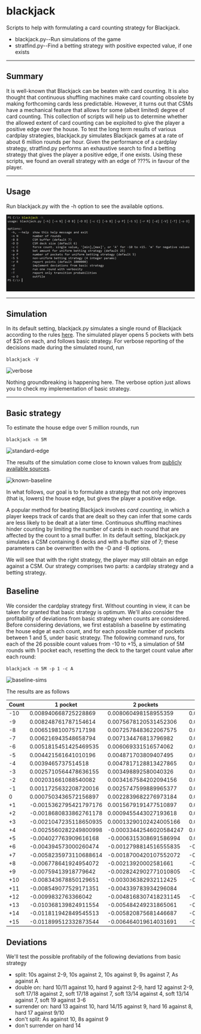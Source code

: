 # blackjack

Scripts to help with formulating a card counting strategy for Blackjack.<br>
* blackjack.py--Run simulations of the game
* stratfind.py--Find a betting strategy with positive expected value, if one exists

<hr />

## Summary

It is well-known that Blackjack can be beaten with card counting. It is also thought that continuous shuffling machines make card counting obsolete by making forthcoming cards less predictable. However, it turns out that CSMs have a mechanical feature that allows for some (albeit limited) degree of card counting. This collection of scripts will help us to determine whether the allowed extent of card counting can be exploited to give the player a positive edge over the house. To test the long term results of various cardplay strategies, blackjack.py simulates Blackjack games at a rate of about 6 million rounds per hour. Given the performance of a cardplay strategy, stratfind.py performs an exhaustive search to find a betting strategy that gives the player a positive edge, if one exists. Using these scripts, we found an overall strategy with an edge of ???% in favour of the player.

<hr />

## Usage

Run blackjack.py with the -h option to see the available options.

![help](img/help.png)

<hr />

## Simulation

In its default setting, blackjack.py simulates a single round of Blackjack according to the rules [here](https://www.cra.gov.sg/docs/default-source/game-rule-documents/mbs-blackjack-v6.pdf). The simulated player opens 5 pockets with bets of $25 on each, and follows basic strategy. For verbose reporting of the decisions made during the simulated round, run

```blackjack -V```

![verbose](img/verbose.png)

Nothing groundbreaking is happening here. The verbose option just allows you to check my implementation of basic strategy.

<hr />

## Basic strategy

To estimate the house edge over 5 million rounds, run

```blackjack -n 5M```

![standard-edge](img/standard-edge.png)

The results of the simulation come close to known values from [publicly available sources](https://wizardofodds.com/games/blackjack/calculator/).

![known-baseline](img/known-baseline.png)

In what follows, our goal is to formulate a strategy that not only improves (that is, lowers) the house edge, but gives the player a positive edge.

A popular method for beating Blackjack involves _card counting_, in which a player keeps track of cards that are dealt so they can infer that some cards are less likely to be dealt at a later time. Continuous shuffling machines hinder counting by limiting the number of cards in each round that are affected by the count to a small buffer. In its default setting, blackjack.py simulates a CSM containing 6 decks and with a buffer size of 7; these parameters can be overwritten with the -D and -B options.

We will see that with the right strategy, the player may still obtain an edge against a CSM. Our strategy comprises two parts: a cardplay strategy and a betting strategy.

## Baseline
We consider the cardplay strategy first. Without counting in view, it can be taken for granted that basic strategy is optimum. We'll also consider the profitability of deviations from basic strategy when counts are considered. Before considering deviations, we first establish a baseline by estimating the house edge at each count, and for each possible number of pockets between 1 and 5, under basic strategy. The following command runs, for each of the 26 possible count values from -10 to +15, a simulation of 5M rounds with 1 pocket each, resetting the deck to the target count value after each round:

```blackjack -n 5M -p 1 -c A```

![baseline-sims](img/baseline-sims.png)

The results are as follows

|Count|1 pocket|2 pockets|3 pockets|4 pockets|5 pockets|
|---|---|---|---|---|---|
|-10|0.008940668725228869|0.008060498158955359|0.009903819496784252|0.0065887719921748624|0.004945398695516308|
|-9|0.008248761787154614|0.0075678120531452306|0.009562591168740312|0.006459361678027633|0.003531767357204792|
|-8|0.006519810075717198|0.0072578483622067575|0.008169675290686195|0.006196399788861663|0.00300819823727895|
|-7|0.006216943548658794|0.007134476813796982|0.007202246690143984|0.006081912444638871||
|-6|0.0051815451425469535|0.006069331516574062|0.006616956617500854|0.005140640662547221||
|-5|0.004421561641010196|0.004871703809407495|0.005814811930572097|0.005073564690198731||
|-4|0.0039465737514518|0.0047817128813427865|0.005717191623118072|0.004807983760576887||
|-3|0.0025710564478636155|0.003498892580040326|0.005662122285136016|0.004032568519194796||
|-2|0.002031661088540082|0.0034167584202094156|0.0037970830504870153|0.0035534922034839212||
|-1|0.0011725632208720016|0.0025747599889965377|0.003657037831580172|0.003227939220030406||
|0|0.0007503436572156897|0.0022839682276973184|0.0026253790728193393|||
|+1|-0.0015362795421797176|0.0015679191477510897|0.002276305688272843|0.0028995787440876165||
|+2|-0.0018680833862761178|0.0009455443027193618|0.001589567869970672|0.002600379064029687||
|+3|-0.0021047235118650935|0.00013290102424005166|0.0014678402127659192|0.002229489903832785||
|+4|-0.0025560282249800998|-0.00033442546020584247|0.0007725405476669174|0.0018599562805691264||
|+5|-0.004027763909616168|-0.0006315308691586994|0.0004747360764874424|0.001643239164622021||
|+6|-0.004394573000260474|-0.0012798814516555835|-0.0001937948539014972|0.0006354904158950463||
|+7|-0.0058235973110688614|-0.0018700420107552072|-0.00022422719320835813|||
|+8|-0.006778641924954072|-0.00213920002581661|-0.0017971414315791877|||
|+9|-0.00759413918779642|-0.0028242902771010805|-0.0020902929803202457|||
|+10|-0.008343678850129651|-0.003036382932112425|-0.0024974100153926297|||
|+11|-0.008549077529171351|-0.004339783934296084||||
|+12|-0.0099832763366042|-0.0048168307418231145|-0.003798874791735491|||
|+13|-0.010368139824911554|-0.005484249231865061|-0.004138324442514168|||
|+14|-0.011811942849545513|-0.005820875681446687|-0.004968275015734912|||
|+15|-0.011899512332873544|-0.006464019614031691|-0.0056238337371237665|||


## Deviations
We'll test the possible profitabily of the following deviations from basic strategy
- split: 10s against 2-9, 10s against 2, 10s against 9, 9s against 7, As against A
- double on: hard 10/11 against 10, hard 9 against 2-9, hard 12 against 2-9, soft 17/18 against 2, soft 17/18 against 7, soft 13/14 against 4, soft 13/14 against 7, soft 19 against 3-6
- surrender on: hard 13 against 10, hard 14/15 against 9, hard 16 against 8, hard 17 against 9/10
- don't split: As against 10, 8s against 9
- don't surrender on hard 14

